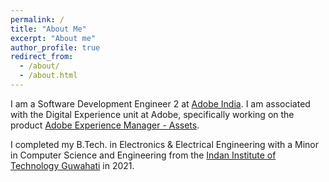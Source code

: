 ```yaml
---
permalink: /
title: "About Me"
excerpt: "About me"
author_profile: true
redirect_from: 
  - /about/
  - /about.html
---
```


I am a Software Development Engineer 2 at [Adobe India](https://www.adobe.com/in/). I am associated with the Digital Experience unit at Adobe, specifically working on the product [Adobe Experience Manager - Assets](https://experienceleague.adobe.com/docs/experience-manager-cloud-service/content/assets/overview.html).

I completed my B.Tech. in Electronics & Electrical Engineering with a Minor in Computer Science and Engineering from the [Indan Institute of Technology Guwahati](https://iitg.ac.in/) in 2021.
